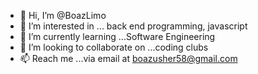 - 👋 Hi, I’m @BoazLimo
- 👀 I’m interested in ... back end programming, javascript 
- 🌱 I’m currently learning ...Software Engineering 
- 💞️ I’m looking to collaborate on ...coding clubs
- 📫 Reach me ...via email at boazusher58@gmail.com 

<!---
BoazLimo/BoazLimo is a ✨ special ✨ repository because its `README.md` (this file) appears on your GitHub profile.
You can click the Preview link to take a look at your changes.
--->
